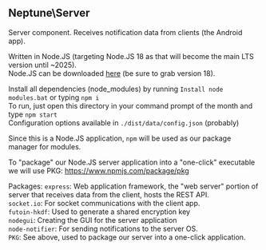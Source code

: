 ## Neptune\Server


Server component. Receives notification data from clients (the Android app).

Written in Node.JS (targeting Node.JS 18 as that will become the main LTS version until \~2025).\
Node.JS can be downloaded [here](https://nodejs.org/en/download/current/) (be sure to grab version 18).

Install all dependencies (node_modules) by running `Install node modules.bat` or typing `npm i`\
To run, just open this directory in your command prompt of the month and type `npm start`\
Configuration options available in `./dist/data/config.json` (probably)


Since this is a Node.JS application, `npm` will be used as our package manager for modules.

To "package" our Node.JS server application into a "one-click" executable we will use PKG: https://www.npmjs.com/package/pkg

Packages:
    `express`: Web application framework, the "web server" portion of server that receives data from the client, hosts the REST API.\
    `socket.io`: For socket communications with the client app.\
    `futoin-hkdf`: Used to generate a shared encryption key\
    `nodegui`: Creating the GUI for the server application\
    `node-notifier`: For sending notifications to the server OS.\
    `PKG`: See above, used to package our server into a one-click application.